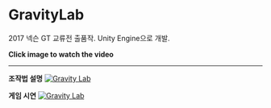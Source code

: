 # GravityLab
2017 넥슨 GT 교류전 출품작. Unity Engine으로 개발.

 **Click image to watch the video**
 
 -----
 
 **조작법 설명**
 [![Gravity Lab](http://img.youtube.com/vi/yMjxAdvQ52A/0.jpg)](https://youtu.be/yMjxAdvQ52A)


 **게임 시연**
  [![Gravity Lab](http://img.youtube.com/vi/GXFpNg8qC2Q/0.jpg)](https://youtu.be/GXFpNg8qC2Q)
